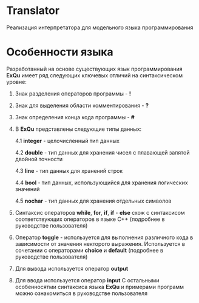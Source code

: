 # Translator
Реализация интерпретатора для модельного языка программирования 
# Особенности языка 
Разработанный на основе существующих язык программирования **ExQu** имеет ряд следующих ключевых отличий на синтаксическом уровне:
1. Знак разделения операторов программы - **!**
2. Знак для выделения области комментирования - **?**
3. Знак определения конца кода программы - **#**
4. В **ExQu** представлены следующие типы данных:
   
   4.1 **integer** - целочисленный тип данных
   
   4.2 **double** - тип данных для хранения чисел с плавающей запятой двойной точности
   
   4.3 **line** - тип данных для хранений строк
   
   4.4 **bool** - тип данных, использующийся для хранения логических значений
   
   4.5 **nochar** - тип данных для хранения отдельных символов
5. Синтаксис операторов **while**, **for**, **if**, **if** - **else** схож с синтаксисом соответствующих операторов в языке С++ (подробнее в руководстве пользователя)
6. Оператор **toggle** - используется для выполнения различного кода в зависимости от значения некторого выражения. Используется в сочетании с операторами **choice** и **default** (подробнее в руководстве пользователя)
7. Для вывода используется оператор **output**
8. Для ввода используется оператор **input**
С остальными особенносятми синтаксиса языка **ExQu** и примерами программ можно ознакомиться в руководстве пользователя
